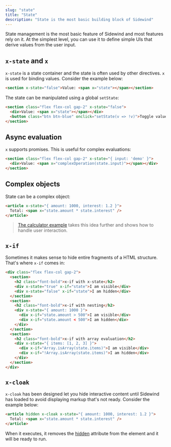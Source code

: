 ```yaml
---
slug: "state"
title: "State"
description: "State is the most basic building block of Sidewind"
---
```

State management is the most basic feature of Sidewind and most features rely on it. At the simplest level, you can use it to define simple UIs that derive values from the user input.

## `x-state` and `x`

`x-state` is a state container and the state is often used by other directives. `x` is used for binding values. Consider the example below:

```html
<section x-state="false">Value: <span x="state"></span></section>
```

The state can be manipulated using a global `setState`:

```html
<section class="flex flex-col gap-2" x-state="false">
  <div>Value: <span x="state"></span></div>
  <button class="btn btn-blue" onclick="setState(v => !v)">Toggle value</button>
</section>
```

## Async evaluation

`x` supports promises. This is useful for complex evaluations:

```html
<section class="flex flex-col gap-2" x-state="{ input: 'demo' }">
  <div>Value: <span x="complexOperation(state.input)"></span></div>
</section>
```

## Complex objects

State can be a complex object:

```html
<article x-state="{ amount: 1000, interest: 1.2 }">
  Total: <span x="state.amount * state.interest" />
</article>
```

> [The calculator example](#calculator) takes this idea further and shows how to handle user interaction.

## `x-if`

Sometimes it makes sense to hide entire fragments of a HTML structure. That's where `x-if` comes in:

```html
<div class="flex flex-col gap-2">
  <section>
    <h2 class="font-bold">x-if with x-state</h2>
    <div x-state="true" x-if="state">I am visible</div>
    <div x-state="false" x-if="state">I am hidden</div>
  </section>
  <section>
    <h2 class="font-bold">x-if with nesting</h2>
    <div x-state="{ amount: 1000 }">
      <div x-if="state.amount > 500">I am visible</div>
      <div x-if="state.amount < 500">I am hidden</div>
    </div>
  </section>
  <section>
    <h2 class="font-bold">x-if with array evaluation</h2>
    <div x-state="{ items: [1, 2, 3] }">
      <div x-if="Array.isArray(state.items)">I am visible</div>
      <div x-if="!Array.isArray(state.items)">I am hidden</div>
    </div>
  </section>
</div>
```

## `x-cloak`

`x-cloak` has been designed let you hide interactive content until Sidewind has loaded to avoid displaying markup that's not ready. Consider the example below:

```html
<article hidden x-cloak x-state="{ amount: 1000, interest: 1.2 }">
  Total: <span x="state.amount * state.interest" />
</article>
```

When it executes, it removes the [hidden](https://developer.mozilla.org/en-US/docs/Web/HTML/Global_attributes/hidden) attribute from the element and it will be ready to run.
